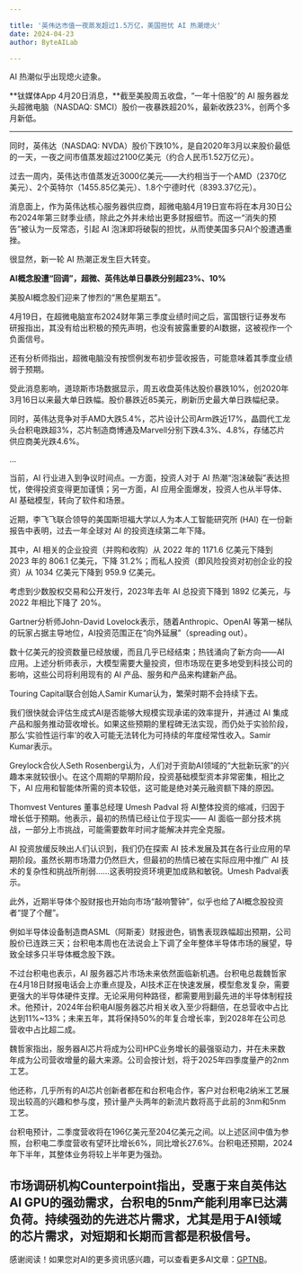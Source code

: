 ```yaml
---

title: '英伟达市值一夜蒸发超过1.5万亿，美国担忧 AI 热潮熄火'
date: 2024-04-23
author: ByteAILab

---
```


AI 热潮似乎出现熄火迹象。

**钛媒体App 4月20日消息，**截至美股周五收盘，“一年十倍股”的 AI 服务器龙头超微电脑（NASDAQ: SMCI）股价一夜暴跌超20%，最新收跌23%，创两个多月新低。

---


同时，英伟达（NASDAQ: NVDA）股价下跌10%，是自2020年3月以来股价最低的一天，一夜之间市值蒸发超过2100亿美元（约合人民币1.52万亿元）。

过去一周内，英伟达市值蒸发近3000亿美元——大约相当于一个AMD（2370亿美元）、2个英特尔（1455.85亿美元）、1.8个宁德时代（8393.37亿元）。

消息面上，作为英伟达核心服务器供应商，超微电脑4月19日宣布将在本月30日公布2024年第三财季业绩，除此之外并未给出更多财报细节。而这一“消失的预告”被认为一反常态，引起 AI 泡沫即将破裂的担忧，从而使美国多只AI个股遭遇重挫。

很显然，新一轮 AI 热潮正发生巨大转变。

**AI概念股遭“回调”，超微、英伟达单日暴跌分别超23%、10%**

美股AI概念股们迎来了惨烈的“黑色星期五”。

4月19日，在超微电脑宣布2024财年第三季度业绩时间之后，富国银行证券发布研报指出，其没有给出积极的预先声明，也没有披露重要的AI数据，这被视作一个负面信号。

还有分析师指出，超微电脑没有按惯例发布初步营收报告，可能意味着其季度业绩弱于预期。

受此消息影响，道琼斯市场数据显示，周五收盘英伟达股价暴跌10%，创2020年3月16日以来最大单日跌幅。股价暴跌近85美元，刷新历史最大单日跌幅纪录。

同时，英伟达竞争对手AMD大跌5.4%，芯片设计公司Arm跌近17%，晶圆代工龙头台积电跌超3%，芯片制造商博通及Marvell分别下跌4.3%、4.8%，存储芯片供应商美光跌4.6%。

...

当前，AI 行业进入到争议时间点。一方面，投资人对于 AI 热潮“泡沫破裂”表达担忧，使得投资变得更加谨慎；另一方面，AI 应用全面爆发，投资人也从半导体、AI 基础模型，转向了软件和场景。

近期，李飞飞联合领导的美国斯坦福大学以人为本人工智能研究所 (HAI) 在一份新报告中表明，过去一年全球对 AI 的投资连续第二年下降。

其中，AI 相关的企业投资（并购和收购）从 2022 年的 1171.6 亿美元下降到 2023 年的 806.1 亿美元，下降 31.2%；而私人投资（即风险投资对初创企业的投资）从 1034 亿美元下降到 959.9 亿美元。

考虑到少数股权交易和公开发行，2023年去年 AI 总投资下降到 1892 亿美元，与 2022 年相比下降了 20%。

Gartner分析师John-David Lovelock表示，随着Anthropic、OpenAI 等第一梯队的玩家占据主导地位，AI投资范围正在“向外延展”（spreading out）。

数十亿美元的投资数量已经放缓，而且几乎已经结束；热钱涌向了新方向——AI 应用。上述分析师表示，大模型需要大量投资，但市场现在更多地受到科技公司的影响，这些公司将利用现有的 AI 产品、服务和产品来构建新产品。

Touring Capital联合创始人Samir Kumar认为，繁荣时期不会持续下去。

我们很快就会评估生成式AI是否能够大规模实现承诺的效率提升，并通过 AI 集成产品和服务推动营收增长。如果这些预期的里程碑无法实现，而仍处于实验阶段，那么‘实验性运行率’的收入可能无法转化为可持续的年度经常性收入。Samir Kumar表示。

Greylock合伙人Seth Rosenberg认为，人们对于资助AI领域的“大批新玩家”的兴趣本来就较很小。在这个周期的早期阶段，投资基础模型资本非常密集，相比之下，AI 应用和智能体所需的资本较低，这可能是绝对美元融资额下降的原因。

Thomvest Ventures 董事总经理 Umesh Padval 将 AI整体投资的缩减，归因于增长低于预期。他表示，最初的热情已经让位于现实—— AI 面临一部分技术挑战，一部分上市挑战，可能需要数年时间才能解决并完全克服。

AI 投资放缓反映出人们认识到，我们仍在探索 AI 技术发展及其在各行业应用的早期阶段。虽然长期市场潜力仍然巨大，但最初的热情已被在实际应用中推广 AI 技术的复杂性和挑战所削弱……这表明投资环境更加成熟和敏锐。Umesh Padval表示。

此外，近期半导体个股财报也开始向市场“敲响警钟”，似乎也给了AI概念股投资者“提了个醒”。

例如半导体设备制造商ASML（阿斯麦）财报逊色，销售表现跌幅超出预期，公司股价已连跌三天；台积电本周也在法说会上下调了全年整体半导体市场的展望，导致全球多只半导体概念股下跌。

不过台积电也表示，AI 服务器芯片市场未来依然面临新机遇。台积电总裁魏哲家在4月18日财报电话会上亦重点提及，AI技术正在快速发展，模型愈发复杂，需要更强大的半导体硬件支撑。无论采用何种路径，都需要用到最先进的半导体制程技术。他预计，2024年台积电AI服务器芯片相关收入至少将翻倍，在总营收中占比达到11%~13%；未来五年，其将保持50%的年复合增长率，到2028年在公司总营收中占比超二成。

魏哲家指出，服务器AI芯片将成为公司HPC业务增长的最强驱动力，并在未来数年成为公司营收增量的最大来源。公司会按计划，将于2025年四季度量产的2nm工艺。

他还称，几乎所有的AI芯片创新者都在和台积电合作，客户对台积电2纳米工艺展现出较高的兴趣和参与度，预计量产头两年的新流片数将高于此前的3nm和5nm工艺。

台积电预计，二季度营收将在196亿美元至204亿美元之间。以上述区间中值为参照，台积电二季度营收有望环比增长6%，同比增长27.6%。台积电还预期，2024年下半年，其整体业务将较上半年更为强劲。

市场调研机构Counterpoint指出，受惠于来自英伟达AI GPU的强劲需求，台积电的5nm产能利用率已达满负荷。持续强劲的先进芯片需求，尤其是用于AI领域的芯片需求，对短期和长期而言都是积极信号。
---
感谢阅读！如果您对AI的更多资讯感兴趣，可以查看更多AI文章：[GPTNB](https://gptnb.com)。